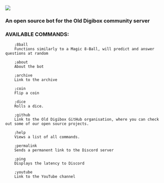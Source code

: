 
# ![](https://media.discordapp.net/attachments/709165954931621929/802657285339086858/OldDigibot_Logo.png)

### An open source bot for the Old Digibox community server

  

### AVAILABLE COMMANDS:
```
    ;8ball
    Functions similarly to a Magic 8-Ball, will predict and answer questions at random
    
    ;about    
    About the bot
        
    ;archive
    Link to the archive
    
    ;coin
    Flip a coin
    
    ;dice
    Rolls a dice.
    
    ;github
    Link to the Old Digibox GitHub organisation, where you can check out some of our open source projects.
    
    ;help
    Views a list of all commands.
    
    ;permalink
    Sends a permanent link to the Discord server
    
    ;ping
    Displays the latency to Discord
    
    ;youtube
    Link to the YouTube channel
```

